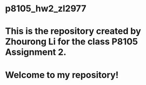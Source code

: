 # p8105_hw2_zl2977
# This is the repository created by Zhourong Li for the class P8105 Assignment 2.
# Welcome to my repository!